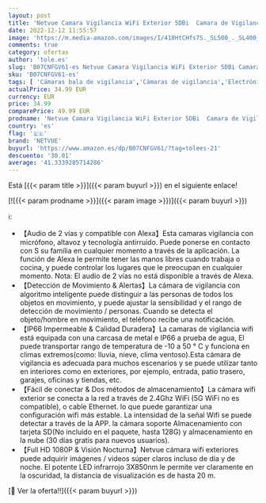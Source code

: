 ```yaml
---
layout: post
title: 'Netvue Camara Vigilancia WiFi Exterior 5DBi  Camara de Vigilancia Exterior FHD Visión Nocturna  Camaras Vigilancia Domicilio WiFi Audio Bidireccional y Compatible con Alexa  Humano Movimiento & Alerta'
date: 2022-12-12 11:55:57
image: 'https://m.media-amazon.com/images/I/418HtCHfs7S._SL500_._SL400_.jpg'
comments: true
category: ofertas
author: 'tole.es'
slug: 'B07CNFGV61-es Netvue Camara Vigilancia WiFi Exterior 5DBi Camara de...'
sku: 'B07CNFGV61-es'
tags: [ 'Cámaras bala de vigilancia','Cámaras de vigilancia','Electrónica','Fotografía y videocámaras','alexa','netvue','🇪🇸', ]
actualPrice: 34.99 EUR
currency: EUR
price: 34.99
comparePrice: 49.99 EUR
prodname: 'Netvue Camara Vigilancia WiFi Exterior 5DBi  Camara de Vigilancia Exterior FHD Visión Nocturna  Camaras Vigilancia Domicilio WiFi Audio Bidireccional y Compatible con Alexa  Humano Movimiento & Alerta'
country: 'es'
flag: '🇪🇸'
brand: 'NETVUE'
buyurl: 'https://www.amazon.es/dp/B07CNFGV61/?tag=tolees-21'
descuento: '30.01'
average: '41.3339285714286'
---
```


Está [{{< param title >}}]({{< param buyurl >}}) en el siguiente enlace!

[![{{< param prodname >}}]({{< param image >}})]({{< param buyurl >}})

ℹ️:

- 【Audio de 2 vías y compatible con Alexa】Esta camaras vigilancia con micrófono, altavoz y tecnología antirruido. Puede ponerse en contacto con S su familia en cualquier momento a través de la aplicación. La función de Alexa le permite tener las manos libres cuando trabaja o cocina, y puede controlar los lugares que le preocupan en cualquier momento. Nota: El audio de 2 vías no está disponible a través de Alexa.
- 【Detección de Movimiento & Alertas】La cámara de vigilancia con algoritmo inteligente puede distinguir a las personas de todos los objetos en movimiento, y puede ajustar la sensibilidad y el rango de detección de movimiento / personas. Cuando se detecta el objeto/hombre en movimiento, el teléfono recibe una notificación.
- 【IP66 Impermeable & Calidad Duradera】La camaras de vigilancia wifi está equipada con una carcasa de metal e IP66 a prueba de agua, El puede transportar rango de temperatura de -10 a 50 ° C y funciona en climas extremos(como: lluvia, nieve, clima ventoso).Esta cámara de vigilancia es adecuada para muchos escenarios y se puede utilizar tanto en interiores como en exteriores, por ejemplo, entrada, patio trasero, garajes, oficinas y tiendas, etc.
- 【Fácil de conectar & Dos métodos de almacenamiento】La cámara wifi exterior se conecta a la red a través de 2.4Ghz WiFi (5G WiFi no es compatible), o cable Ethernet. lo que puede garantizar una configuración wifi más estable. La intensidad de la señal Wifi se puede detectar a través de la APP. la cámara soporte Almacenamiento con tarjeta SD(No incluido en el paquete, hasta 128G) y almacenamiento en la nube (30 días gratis para nuevos usuarios). 
- 【Full HD 1080P & Visión Nocturna】Netvue cámara wifi exteriores puede adquirir imágenes / videos súper claros incluso de día y de noche. El potente LED infrarrojo 3X850nm le permite ver claramente en la oscuridad, la distancia de visualización es de hasta 20 m.

[🛒 Ver la oferta!!]({{< param buyurl >}})
